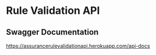 # Rule Validation API

## Swagger Documentation
https://assurancerulevalidationapi.herokuapp.com/api-docs